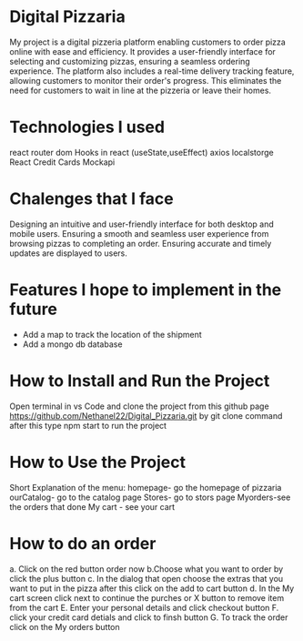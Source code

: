 # Digital Pizzaria
My project is a digital pizzeria platform enabling customers to order pizza online with ease and efficiency. It provides a user-friendly interface for selecting and customizing pizzas, ensuring a seamless ordering experience. The platform also includes a real-time delivery tracking feature, allowing customers to monitor their order's progress. This eliminates the need for customers to wait in line at the pizzeria or leave their homes.
# Technologies I used
react router dom 
Hooks in react (useState,useEffect)
axios
localstorge
React Credit Cards
Mockapi 
# Chalenges that I face 
Designing an intuitive and user-friendly interface for both desktop and mobile users.
Ensuring a smooth and seamless user experience from browsing pizzas to completing an order.
Ensuring accurate and timely updates are displayed to users.
# Features I hope to implement in the future
* Add a map to track the location of the shipment
* Add a mongo db database
# How to Install and Run the Project
Open terminal in vs Code and clone the project from this github page
https://github.com/Nethanel22/Digital_Pizzaria.git  by git clone
command after this type npm start to run the project 
# How to Use the Project
Short Explanation of the menu: 
homepage- go the homepage of pizzaria
ourCatalog- go to the catalog page 
Stores- go to stors page 
Myorders-see the orders that done 
My cart - see your cart 
# How to do an order
a. Click on the red button order now 
b.Choose what you want to order by click the plus button 
c. In the dialog that open choose the extras that you want 
    to put in the pizza after this click on the add to cart button 
d. In the My cart screen click next to continue the purches or X button 
   to remove item from the cart 
E. Enter your personal details and click checkout button 
F. click your credit card detials and click to finsh button 
G. To track the order click on the My orders button 
